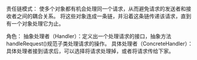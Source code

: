 责任链模式：
    使多个对象都有机会处理同一个请求，从而避免请求的发送者和接收者之间的耦合关系。
    将这些对象连成一条链，并沿着这条链传递该请求，直到有一个对象处理它为止。
    
角色：
    抽象处理者（Handler）：定义出一个处理请求的接口，抽象方法handleRequest()规范子类处理请求的操作。
    具体处理者（ConcreteHandler）：具体处理者接到请求后，可以选择将请求处理掉，或者将请求传给下家。
